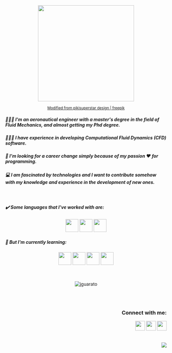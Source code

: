 <div align="center">
  <img  height=300 src="https://user-images.githubusercontent.com/82293939/161130326-9209376c-025a-4d30-8b62-07feda43ca9b.gif"/>
  <p><sup><a href="http://www.freepik.com">Modified from pikisuperstar design | freepik </a></sup></p>
</div>


<h5 align="left"> 👩🏻‍🎓 I'm an aeronautical engineer with a master's degree in the field of Fluid Mechanics, and almost getting my Phd degree.</h5>
<h5 align="left"> 👩🏻‍💻 I have experience in developing Computational Fluid Dynamics (CFD) software.</h5>
<h5 align="left"> 🚀 I'm looking for a career change simply because of my passion ❤️ for programming.</h5>
<h5 align="left"> 💻 I am fascinated by technologies and I want to contribute somehow with my knowledge and experience in the development of new ones.</h5>

<br>

<h5 align="left">✔️ Some languages that I've worked with are:</h5>

<div align="center">
  <code><img height=40 src="https://raw.githubusercontent.com/fortran-lang/fortran-lang.org/be10cecc096dac6a57b13fae65b4a6ffa6cc32dd/assets/img/fortran-logo.svg"/></code>
  <code><img height=40 src="https://cdn.jsdelivr.net/gh/devicons/devicon/icons/matlab/matlab-original.svg"/></code>
  <code><img height=40 src="https://cdn.jsdelivr.net/gh/devicons/devicon/icons/c/c-original.svg"/></code>
</div>

<h5 align="left">📖 But I'm currently learning:</h5>

<div align="center">
  <code><img height=40 src="https://cdn.jsdelivr.net/gh/devicons/devicon/icons/python/python-original.svg"/></code>
  <code><img height=40 src="https://cdn.jsdelivr.net/gh/devicons/devicon/icons/javascript/javascript-original.svg"/></code>
  <code><img height=40 src="https://cdn.jsdelivr.net/gh/devicons/devicon/icons/html5/html5-original.svg"/></code>
  <code><img height=40 src="https://cdn.jsdelivr.net/gh/devicons/devicon/icons/css3/css3-original.svg"/></code>
</div>

<br>
<br>

<p align="center"><img align="center" src="https://github-readme-stats.vercel.app/api?username=jguarato&theme=default&title_color=4281F3&icon_color=4281F3&bg_color=eff1f3&show_icons=true" alt="jguarato"/></p>
<!--<p align="center"><img src="https://github-readme-stats.vercel.app/api/top-langs?username=jguarato&theme=default&title_color=4281F3&bg_color=eff1f3"/></p>-->

<br>
<br>

<div align="right">
  <h3>Connect with me:</h3>
  <a href="mailto:jessicags6@gmail.com" target="blank"><img src="https://cdn.jsdelivr.net/npm/simple-icons@3.0.1/icons/gmail.svg" height="30" width="30"/></a>
  <a href="https://codepen.io/jguarato" target="blank"><img src="https://cdn.jsdelivr.net/npm/simple-icons@3.0.1/icons/codepen.svg" height="30" width="30"/></a>
  <a href="https://www.linkedin.com/in/jessica-guarato-de-freitas-santos-9b2074114/" target="blank"><img src="https://cdn.jsdelivr.net/npm/simple-icons@3.0.1/icons/linkedin.svg" height="30" width="30"/></a>
</div>

<br>
<br>

<img align="right" src="https://komarev.com/ghpvc/?username=jguarato&color=4281F3">
